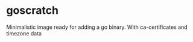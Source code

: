 # goscratch
Minimalistic image ready for adding a go binary. With ca-certificates and timezone data
